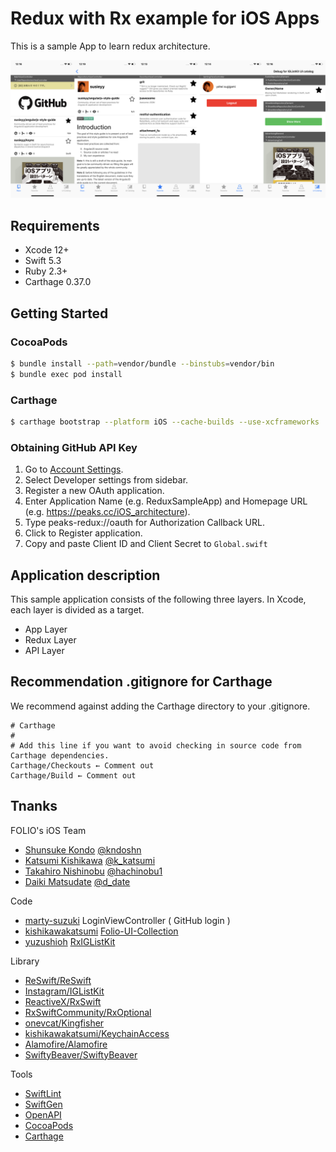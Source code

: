 # Redux with Rx example for iOS Apps

This is a sample App to learn redux architecture.

![](App.png)


## Requirements

- Xcode 12+
- Swift 5.3
- Ruby 2.3+
- Carthage 0.37.0

## Getting Started

### CocoaPods

```sh
$ bundle install --path=vendor/bundle --binstubs=vendor/bin
$ bundle exec pod install
```

### Carthage

```sh
$ carthage bootstrap --platform iOS --cache-builds --use-xcframeworks
```

### Obtaining GitHub API Key

1. Go to [Account Settings](https://github.com/settings/profile).
1. Select Developer settings from sidebar.
1. Register a new OAuth application.
1. Enter Application Name (e.g. ReduxSampleApp) and Homepage URL (e.g. https://peaks.cc/iOS_architecture).
1. Type peaks-redux://oauth for Authorization Callback URL.
1. Click to Register application.
1. Copy and paste Client ID and Client Secret to `Global.swift`


## Application description

This sample application consists of the following three layers.
In Xcode, each layer is divided as a target.

- App Layer
- Redux Layer
- API Layer

## Recommendation .gitignore for Carthage

We recommend against adding the Carthage directory to your .gitignore.

```.gitignore
# Carthage
#
# Add this line if you want to avoid checking in source code from Carthage dependencies.
Carthage/Checkouts ← Comment out
Carthage/Build ← Comment out
```

## Tnanks

FOLIO's iOS Team

- [Shunsuke Kondo](https://github.com/kndoshn) [@kndoshn](https://twitter.com/kndoshn)
- [Katsumi Kishikawa](https://github.com/kishikawakatsumi) [@k_katsumi](https://twitter.com/k_katsumi)
- [Takahiro Nishinobu](https://github.com/hachinobu) [@hachinobu1](https://twitter.com/hachinobu1)
- [Daiki Matsudate](https://github.com/d-date) [@d_date](https://twitter.com/d_date)

Code

- [marty-suzuki](https://github.com/marty-suzuki) LoginViewController ( GitHub login )
- [kishikawakatsumi](https://github.com/kishikawakatsumi) [Folio-UI-Collection](https://github.com/folio-sec/Folio-UI-Collection)
- [yuzushioh](https://github.com/yuzushioh) [RxIGListKit](https://github.com/yuzushioh/RxIGListKit)

Library

- [ReSwift/ReSwift](https://github.com/ReSwift/ReSwift)
- [Instagram/IGListKit](https://github.com/Instagram/IGListKit)
- [ReactiveX/RxSwift](https://github.com/ReactiveX/RxSwift)
- [RxSwiftCommunity/RxOptional](https://github.com/RxSwiftCommunity/RxOptional)
- [onevcat/Kingfisher](https://github.com/onevcat/Kingfisher)
- [kishikawakatsumi/KeychainAccess](https://github.com/kishikawakatsumi/KeychainAccess)
- [Alamofire/Alamofire](https://github.com/Alamofire/Alamofire)
- [SwiftyBeaver/SwiftyBeaver](https://github.com/SwiftyBeaver/SwiftyBeaver)

Tools

- [SwiftLint](https://github.com/realm/SwiftLint)
- [SwiftGen](https://github.com/SwiftGen/SwiftGen)
- [OpenAPI](https://github.com/OAI/OpenAPI-Specification)
- [CocoaPods](https://cocoapods.org/)
- [Carthage](https://github.com/Carthage/Carthage)
